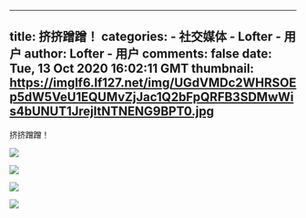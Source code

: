 
---
title: 挤挤蹭蹭！
categories: 
    - 社交媒体
    - Lofter - 用户
author: Lofter - 用户
comments: false
date: Tue, 13 Oct 2020 16:02:11 GMT
thumbnail: https://imglf6.lf127.net/img/UGdVMDc2WHRSOEp5dW5VeU1EQUMvZjJac1Q2bFpQRFB3SDMwWis4bUNUT1JrejltNTNENG9BPT0.jpg
---

<div>   
<p>挤挤蹭蹭！</p><p><img src="https://imglf6.lf127.net/img/UGdVMDc2WHRSOEp5dW5VeU1EQUMvZjJac1Q2bFpQRFB3SDMwWis4bUNUT1JrejltNTNENG9BPT0.jpg" referrerpolicy="no-referrer"></p><p><img src="https://imglf5.lf127.net/img/UGdVMDc2WHRSOEp5dW5VeU1EQUMvZlptaldVYmRkNksyMkFhek4vTmh3bGwyOWd2YWhrbUpBPT0.jpg" referrerpolicy="no-referrer"></p><p><img src="https://imglf4.lf127.net/img/UGdVMDc2WHRSOEo0NzFiZDkxcVQ0SUdaSXlnMDZvaE42N3ZtTTNETGRHUUlONHdzZFpWdGJBPT0.jpg" referrerpolicy="no-referrer"></p><p><img src="https://imglf5.lf127.net/img/UGdVMDc2WHRSOEkwU1hBUjdNT3VLZVpZL1h0cTRuYmh0S1ZDbHlUYmhKSlI1YUplRnJpVExBPT0.jpg" referrerpolicy="no-referrer"></p>  
</div>
            